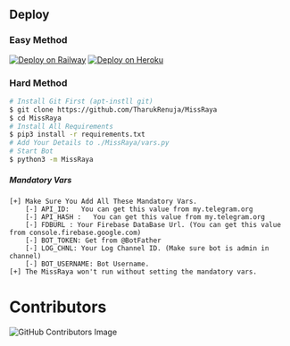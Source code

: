 
## Deploy

### Easy Method
[![Deploy on Railway](https://railway.app/button.svg)](https://railway.app/new/template/Y1pXr6?referralCode=ImTharuk) [![Deploy on Heroku](https://www.herokucdn.com/deploy/button.svg)](https://heroku.com/deploy?template=https://github.com/TharukRenuja/MissRaya)

### Hard Method
```sh
# Install Git First (apt-instll git)
$ git clone https://github.com/TharukRenuja/MissRaya
$ cd MissRaya
# Install All Requirements 
$ pip3 install -r requirements.txt
# Add Your Details to ./MissRaya/vars.py
# Start Bot 
$ python3 -m MissRaya
```
##### Mandatory Vars
```
[+] Make Sure You Add All These Mandatory Vars. 
    [-] API_ID:   You can get this value from my.telegram.org
    [-] API_HASH :   You can get this value from my.telegram.org
    [-] FDBURL : Your Firebase DataBase Url. (You can get this value from console.firebase.google.com)
    [-] BOT_TOKEN: Get from @BotFather
    [-] LOG_CHNL: Your Log Channel ID. (Make sure bot is admin in channel)
    [-] BOT_USERNAME: Bot Username.
[+] The MissRaya won't run without setting the mandatory vars.
```



# Contributors
![GitHub Contributors Image](https://contrib.rocks/image?repo=CallMeShaKa/omdo)

 
